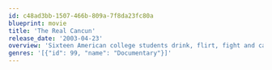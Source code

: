 ```yaml
---
id: c48ad3bb-1507-466b-809a-7f8da23fc80a
blueprint: movie
title: 'The Real Cancun'
release_date: '2003-04-23'
overview: 'Sixteen American college students drink, flirt, fight and canoodle during their Spring Break vacation in Cancun, Mexico.'
genres: '[{"id": 99, "name": "Documentary"}]'
---
```


